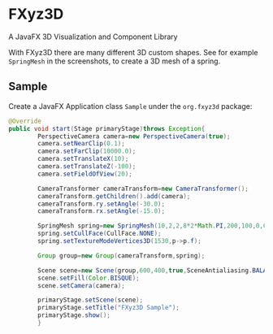 # FXyz3D

A JavaFX 3D Visualization and Component Library

With FXyz3D there are many different 3D custom shapes. See for example `SpringMesh` in the screenshots, to create
a 3D mesh of a spring.

## Sample

Create a JavaFX Application class `Sample` under the `org.fxyz3d` package:

```java
@Override
public void start(Stage primaryStage)throws Exception{
        PerspectiveCamera camera=new PerspectiveCamera(true);
        camera.setNearClip(0.1);
        camera.setFarClip(10000.0);
        camera.setTranslateX(10);
        camera.setTranslateZ(-100);
        camera.setFieldOfView(20);

        CameraTransformer cameraTransform=new CameraTransformer();
        cameraTransform.getChildren().add(camera);
        cameraTransform.ry.setAngle(-30.0);
        cameraTransform.rx.setAngle(-15.0);

        SpringMesh spring=new SpringMesh(10,2,2,8*2*Math.PI,200,100,0,0);
        spring.setCullFace(CullFace.NONE);
        spring.setTextureModeVertices3D(1530,p->p.f);

        Group group=new Group(cameraTransform,spring);

        Scene scene=new Scene(group,600,400,true,SceneAntialiasing.BALANCED);
        scene.setFill(Color.BISQUE);
        scene.setCamera(camera);

        primaryStage.setScene(scene);
        primaryStage.setTitle("FXyz3D Sample");
        primaryStage.show();
        }
```